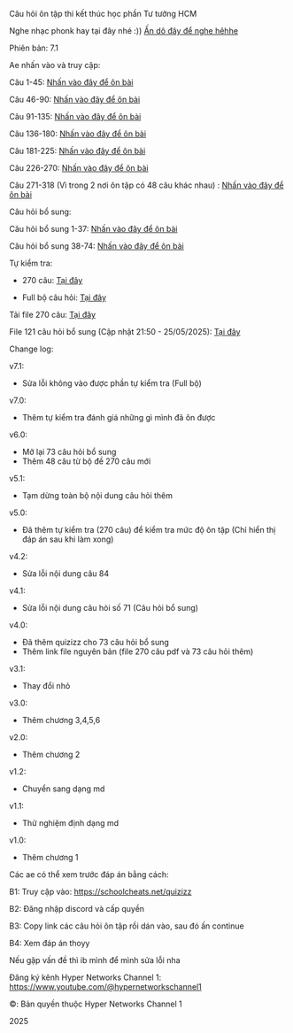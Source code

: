 Câu hỏi ôn tập thi kết thúc học phần Tư tưởng HCM

Nghe nhạc phonk hay tại đây nhé :)) [Ấn dô đây để nghe hêhhe]( https://youtu.be/kPCuVXNmrLU?si=R1H1gEW0WI94Qa9v)

Phiên bản: 7.1

Ae nhấn vào và truy cập:

Câu 1-45: [Nhấn vào đây để ôn bài]( https://quizizz.com/join?gc=30936052)

Câu 46-90: [Nhấn vào đây để ôn bài]( https://quizizz.com/join?gc=11356236)

Câu 91-135: [Nhấn vào đây để ôn bài]( https://quizizz.com/join?gc=59476980)

Câu 136-180: [Nhấn vào đây để ôn bài]( https://quizizz.com/join?gc=32214004)

Câu 181-225: [Nhấn vào đây để ôn bài]( https://quizizz.com/join?gc=60525556)

Câu 226-270: [Nhấn vào đây để ôn bài]( https://quizizz.com/join?gc=45845492)

Câu 271-318 (Vì trong 2 nơi ôn tập có 48 câu khác nhau) : [Nhấn vào đây để ôn bài]( https://quizizz.com/join?gc=39033932)

Câu hỏi bổ sung: 

Câu hỏi bổ sung 1-37: [Nhấn vào đây để ôn bài]( https://quizizz.com/join?gc=21290892)

Câu hỏi bổ sung 38-74: [Nhấn vào đây để ôn bài]( https://quizizz.com/join?gc=17620876)

Tự kiểm tra: 

- 270 câu: [Tại đây]( https://quizizz.com/join?gc=48109644)

- Full bộ câu hỏi: [Tại đây]( https://quizizz.com/join?gc=30568012)

Tải file 270 câu: [Tại đây]( https://github.com/caotu2k5/hyperstd14/blob/main/T%C6%B0%20t%C6%B0%E1%BB%9Fng%20HCM/270-TTHCM.pdf)

File 121 câu hỏi bổ sung (Cập nhật 21:50 - 25/05/2025): [Tại đây]( https://github.com/caotu2k5/hyperstd14/raw/refs/heads/main/T%C6%B0%20t%C6%B0%E1%BB%9Fng%20HCM/B%E1%BB%99%20c%C3%A2u%20h%E1%BB%8Fi%20kh%C3%B4ng%20li%C3%AAn%20quan.docx)

Change log: 

v7.1:

- Sửa lỗi không vào được phần tự kiểm tra (Full bộ)

v7.0:

- Thêm tự kiểm tra đánh giá những gì mình đã ôn được

v6.0:

- Mở lại 73 câu hỏi bổ sung
- Thêm 48 câu từ bộ đề 270 câu mới

v5.1:

- Tạm dừng toàn bộ nội dung câu hỏi thêm

v5.0:

- Đã thêm tự kiểm tra (270 câu) để kiểm tra mức độ ôn tập (Chỉ hiển thị đáp án sau khi làm xong)

v4.2:

- Sửa lỗi nội dung câu 84

v4.1: 

- Sửa lỗi nội dung câu hỏi số 71 (Câu hỏi bổ sung)

v4.0:

- Đã thêm quizizz cho 73 câu hỏi bổ sung
- Thêm link file nguyên bản (file 270 câu pdf và 73 câu hỏi thêm)

v3.1:

- Thay đổi nhỏ

v3.0:

- Thêm chương 3,4,5,6

v2.0:

- Thêm chương 2

v1.2:

- Chuyển sang dạng md

v1.1:

- Thử nghiệm định dạng md

v1.0:

- Thêm chương 1

Các ae có thể xem trước đáp án bằng cách:

B1: Truy cập vào: https://schoolcheats.net/quizizz

B2: Đăng nhập discord và cấp quyền

B3: Copy link các câu hỏi ôn tập rồi dán vào, sau đó ấn continue

B4: Xem đáp án thoyy

Nếu gặp vấn đề thì ib mình để mình sửa lỗi nha

Đăng ký kênh Hyper Networks Channel 1: https://www.youtube.com/@hypernetworkschannel1

©: Bản quyền thuộc Hyper Networks Channel 1

2025


